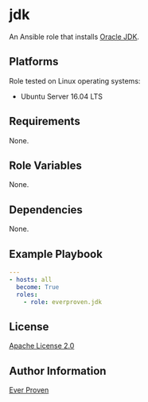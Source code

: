 jdk
===

An Ansible role that installs [Oracle JDK].

Platforms
---------

Role tested on Linux operating systems:

* Ubuntu Server 16.04 LTS

Requirements
------------

None.

Role Variables
--------------

None.

Dependencies
------------

None.

Example Playbook
----------------

```YAML
---
- hosts: all
  become: True
  roles:
    - role: everproven.jdk
```

License
-------

[Apache License 2.0]

Author Information
------------------

[Ever Proven]

[Oracle JDK]: https://en.wikipedia.org/wiki/Java_Development_Kit
[Apache License 2.0]: https://github.com/everproven/ansible-jdk/blob/master/LICENSE
[Ever Proven]: https://github.com/everproven
